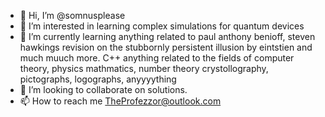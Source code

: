 - 👋 Hi, I’m @somnusplease
- 👀 I’m interested in learning complex simulations for quantum devices
- 🌱 I’m currently learning anything related to paul anthony benioff, steven hawkings revision on the stubbornly persistent illusion by eintstien and much muuch more. C++ anything related to the fields of computer theory, physics mathmatics, number theory crystollography, pictographs, logographs, anyyyything 
- 💞️ I’m looking to collaborate on solutions.
- 📫 How to reach me TheProfezzor@outlook.com

<!---
somnusplease/somnusplease is a ✨ special ✨ repository because its `README.md` (this file) appears on your GitHub profile.
You can click the Preview link to take a look at your changes.
--->
